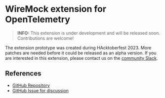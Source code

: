 # WireMock extension for OpenTelemetry

> **INFO:** This extension is under development and will be released soon.
> Contributions are welcome!

The extension prototype was created during HAcktoberfest 2023.
More patches are needed before it could be released as an alpha version.
If you are interested in this extension,
please contact us on the [community Slack](https://slack.wiremock.org/).

## References

- [GitHub Repository](https://github.com/wiremock/wiremock-otel-extension)
- [GitHub Issue for discussion](https://github.com/wiremock/wiremock/issues/2416)
